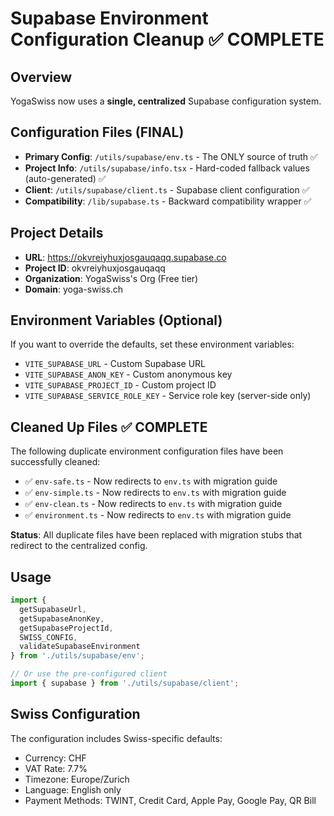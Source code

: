 # Supabase Environment Configuration Cleanup ✅ COMPLETE

## Overview
YogaSwiss now uses a **single, centralized** Supabase configuration system.

## Configuration Files (FINAL)
- **Primary Config**: `/utils/supabase/env.ts` - The ONLY source of truth ✅
- **Project Info**: `/utils/supabase/info.tsx` - Hard-coded fallback values (auto-generated) ✅
- **Client**: `/utils/supabase/client.ts` - Supabase client configuration ✅
- **Compatibility**: `/lib/supabase.ts` - Backward compatibility wrapper ✅

## Project Details
- **URL**: https://okvreiyhuxjosgauqaqq.supabase.co
- **Project ID**: okvreiyhuxjosgauqaqq
- **Organization**: YogaSwiss's Org (Free tier)
- **Domain**: yoga-swiss.ch

## Environment Variables (Optional)
If you want to override the defaults, set these environment variables:
- `VITE_SUPABASE_URL` - Custom Supabase URL
- `VITE_SUPABASE_ANON_KEY` - Custom anonymous key
- `VITE_SUPABASE_PROJECT_ID` - Custom project ID
- `VITE_SUPABASE_SERVICE_ROLE_KEY` - Service role key (server-side only)

## Cleaned Up Files ✅ COMPLETE
The following duplicate environment configuration files have been successfully cleaned:
- ✅ `env-safe.ts` - Now redirects to `env.ts` with migration guide
- ✅ `env-simple.ts` - Now redirects to `env.ts` with migration guide
- ✅ `env-clean.ts` - Now redirects to `env.ts` with migration guide
- ✅ `environment.ts` - Now redirects to `env.ts` with migration guide

**Status**: All duplicate files have been replaced with migration stubs that redirect to the centralized config.

## Usage
```typescript
import { 
  getSupabaseUrl, 
  getSupabaseAnonKey, 
  getSupabaseProjectId,
  SWISS_CONFIG,
  validateSupabaseEnvironment 
} from './utils/supabase/env';

// Or use the pre-configured client
import { supabase } from './utils/supabase/client';
```

## Swiss Configuration
The configuration includes Swiss-specific defaults:
- Currency: CHF
- VAT Rate: 7.7%
- Timezone: Europe/Zurich
- Language: English only
- Payment Methods: TWINT, Credit Card, Apple Pay, Google Pay, QR Bill